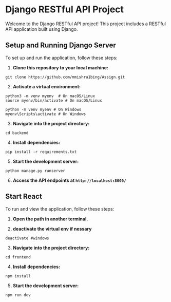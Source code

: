# Django RESTful API Project

Welcome to the Django RESTful API project! This project includes a RESTful API application built using Django.

## Setup and Running Django Server

To set up and run the application, follow these steps:

1. **Clone this repository to your local machine:**

```
git clone https://github.com/mmishra1bing/Assign.git
```

2. **Activate a virtual environment:**

```
python3 -m venv myenv  # On macOS/Linux
source myenv/bin/activate # On macOS/Linux

python -m venv myenv # On Windows
myenv\Scripts\activate # On Windows
```


3. **Navigate into the project directory:**

```
cd backend
```


4. **Install dependencies:**

```
pip install -r requirements.txt
```


5. **Start the development server:**

```
python manage.py runserver
```

6. **Access the API endpoints at `http://localhost:8000/`**



## Start React

To run and view the application, follow these steps:

1. **Open the path in another terminal.**

2. **deactivate the virtual env if nessary**

```
deactivate #windows
```

3. **Navigate into the project directory:**

```
cd frontend
```


4. **Install dependencies:**

```
npm install
```


5. **Start the development server:**

```
npm run dev
```
